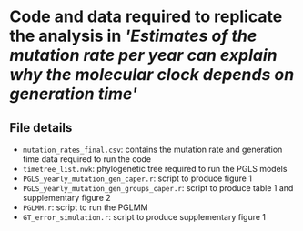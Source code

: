 # Code and data required to replicate the analysis in _'Estimates of the mutation rate per year can explain why the molecular clock depends on generation time'_

## File details
- `mutation_rates_final.csv`: contains the mutation rate and generation time data required to run the code
- `timetree_list.nwk`: phylogenetic tree required to run the PGLS models
- `PGLS_yearly_mutation_gen_caper.r`: script to produce figure 1
- `PGLS_yearly_mutation_gen_groups_caper.r`: script to produce table 1 and supplementary figure 2
- `PGLMM.r`: script to run the PGLMM 
- `GT_error_simulation.r`: script to produce supplementary figure 1

